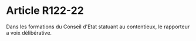 # Article R122-22

Dans les formations du Conseil d'Etat statuant au contentieux, le rapporteur a voix délibérative.
